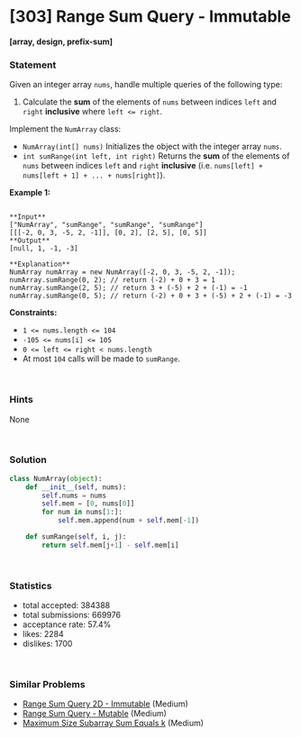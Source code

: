 # [303] Range Sum Query - Immutable

**[array, design, prefix-sum]**

### Statement

Given an integer array `nums`, handle multiple queries of the following type:

1. Calculate the **sum** of the elements of `nums` between indices `left` and `right` **inclusive** where `left <= right`.



Implement the `NumArray` class:

* `NumArray(int[] nums)` Initializes the object with the integer array `nums`.
* `int sumRange(int left, int right)` Returns the **sum** of the elements of `nums` between indices `left` and `right` **inclusive** (i.e. `nums[left] + nums[left + 1] + ... + nums[right]`).


**Example 1:**

```

**Input**
["NumArray", "sumRange", "sumRange", "sumRange"]
[[[-2, 0, 3, -5, 2, -1]], [0, 2], [2, 5], [0, 5]]
**Output**
[null, 1, -1, -3]

**Explanation**
NumArray numArray = new NumArray([-2, 0, 3, -5, 2, -1]);
numArray.sumRange(0, 2); // return (-2) + 0 + 3 = 1
numArray.sumRange(2, 5); // return 3 + (-5) + 2 + (-1) = -1
numArray.sumRange(0, 5); // return (-2) + 0 + 3 + (-5) + 2 + (-1) = -3

```

**Constraints:**
* `1 <= nums.length <= 104`
* `-105 <= nums[i] <= 105`
* `0 <= left <= right < nums.length`
* At most `104` calls will be made to `sumRange`.


<br>

### Hints

None

<br>

### Solution

```py
class NumArray(object):
    def __init__(self, nums):
        self.nums = nums
        self.mem = [0, nums[0]]
        for num in nums[1:]:
            self.mem.append(num + self.mem[-1])

    def sumRange(self, i, j):
        return self.mem[j+1] - self.mem[i]
```

<br>

### Statistics

- total accepted: 384388
- total submissions: 669976
- acceptance rate: 57.4%
- likes: 2284
- dislikes: 1700

<br>

### Similar Problems

- [Range Sum Query 2D - Immutable](https://leetcode.com/problems/range-sum-query-2d-immutable) (Medium)
- [Range Sum Query - Mutable](https://leetcode.com/problems/range-sum-query-mutable) (Medium)
- [Maximum Size Subarray Sum Equals k](https://leetcode.com/problems/maximum-size-subarray-sum-equals-k) (Medium)
